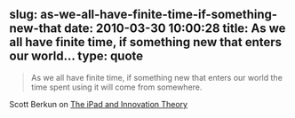 slug: as-we-all-have-finite-time-if-something-new-that
date: 2010-03-30 10:00:28
title: As we all have finite time, if something new that enters our world...
type: quote
---

> As we all have finite time, if something new that enters our world the time spent using it will come from somewhere.

Scott Berkun on [The iPad and Innovation Theory](http://www.scottberkun.com/blog/2010/what-will-the-ipad-replace/)
